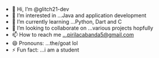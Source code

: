 - 👋 Hi, I’m @glitch21-dev
- 👀 I’m interested in ...Java and application development
- 🌱 I’m currently learning ...Python, Dart and C
- 💞️ I’m looking to collaborate on ...various projects hopfully
- 📫 How to reach me ...pirilacabanda5@gmail.com
- 😄 Pronouns: ...the/goat lol
- ⚡ Fun fact: ...i am a student

<!---
glitch21-dev/glitch21-dev is a ✨ special ✨ repository because its `README.md` (this file) appears on your GitHub profile.
You can click the Preview link to take a look at your changes.
--->
